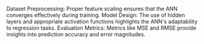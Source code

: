 Dataset Preprocessing: Proper feature scaling ensures that the ANN converges effectively during training.
Model Design: The use of hidden layers and appropriate activation functions highlights the ANN's adaptability to regression tasks.
Evaluation Metrics: Metrics like MSE and RMSE provide insights into prediction accuracy and error magnitudes.

